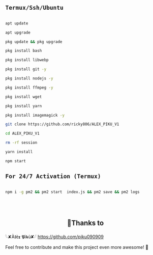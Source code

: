 

## `Termux/Ssh/Ubuntu`

```bash

apt update

apt upgrade

pkg update && pkg upgrade

pkg install bash

pkg install libwebp

pkg install git -y

pkg install nodejs -y 

pkg install ffmpeg -y 

pkg install wget

pkg install yarn

pkg install imagemagick -y

git clone https://github.com/ricky806/ALEX_PIKU_V1

cd ALEX_PIKU_V1

rm -rf session

yarn install

npm start

```

## `For 24/7 Activation (Termux)`

```bash

npm i -g pm2 && pm2 start  index.js && pm2 save && pm2 logs

```
<br>
<br>
 <h2 align="center"> 🔖Thanks to
</h2>

𓆩‎✘À𝖑è𝖝 𝕻ì𝖐ù✘𓆪
https://github.com/piku090909

Feel free to contribute and make this project even more awesome! 🌟
